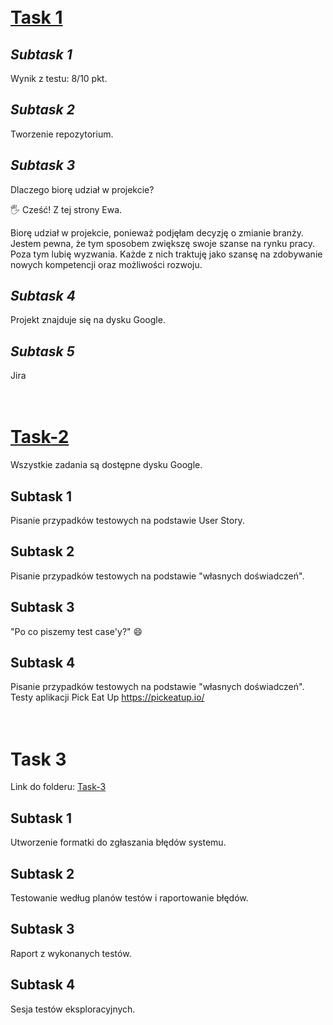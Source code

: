 # <br>**[Task 1](https://tiny.pl/cf869)**

## *Subtask 1*
Wynik z testu: 8/10 pkt.
## *Subtask 2*
Tworzenie repozytorium. 
## *Subtask 3*
Dlaczego biorę udział w projekcie?

🖐 Cześć! Z tej strony Ewa. 

Biorę udział w projekcie, ponieważ podjęłam decyzję o zmianie branży. Jestem pewna, że tym sposobem zwiększę swoje szanse na rynku pracy. Poza tym lubię wyzwania. Każde z nich traktuję jako szansę na zdobywanie nowych kompetencji oraz możliwości rozwoju. 
## *Subtask 4*
Projekt znajduje się na dysku Google. 
## *Subtask 5*
Jira


# <br> **[Task-2](https://tiny.pl/cf8bg)** 
Wszystkie zadania są dostępne dysku Google. 
## **Subtask 1**
Pisanie przypadków testowych na podstawie User Story.
## **Subtask 2**
Pisanie przypadków testowych na podstawie "własnych doświadczeń".
## **Subtask 3**
"Po co piszemy test case'y?" 😄
## **Subtask 4**
Pisanie przypadków testowych na podstawie "własnych doświadczeń". Testy aplikacji Pick Eat Up https://pickeatup.io/


# <br> **Task 3**
Link do folderu: [Task-3](https://tiny.pl/c5pzb)
## **Subtask 1**
Utworzenie formatki do zgłaszania błędów systemu.
## **Subtask 2**
Testowanie według planów testów i raportowanie błędów.
## **Subtask 3**
Raport z wykonanych testów.
## **Subtask 4**
Sesja testów eksploracyjnych.
